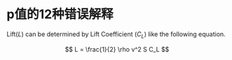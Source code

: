 # p值的12种错误解释

Lift($L$) can be determined by Lift Coefficient ($C_L$) like the following equation.

$$
L = \frac{1}{2} \rho v^2 S C_L
$$
